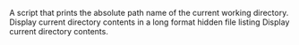 A script that prints the absolute path name of the current working directory.
Display current directory contents in a long format
hidden file listing
Display current directory contents.

